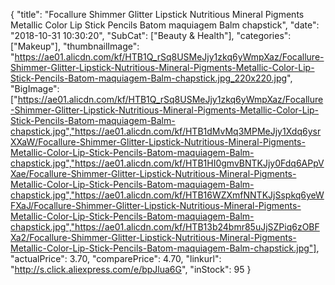 {
	"title": "Focallure Shimmer Glitter Lipstick Nutritious Mineral Pigments Metallic Color Lip Stick Pencils Batom maquiagem Balm chapstick",
	"date": "2018-10-31 10:30:20",
	"SubCat": ["Beauty & Health"],
	"categories": ["Makeup"],
	"thumbnailImage": "https://ae01.alicdn.com/kf/HTB1Q_rSq8USMeJjy1zkq6yWmpXaz/Focallure-Shimmer-Glitter-Lipstick-Nutritious-Mineral-Pigments-Metallic-Color-Lip-Stick-Pencils-Batom-maquiagem-Balm-chapstick.jpg_220x220.jpg",
	"BigImage": ["https://ae01.alicdn.com/kf/HTB1Q_rSq8USMeJjy1zkq6yWmpXaz/Focallure-Shimmer-Glitter-Lipstick-Nutritious-Mineral-Pigments-Metallic-Color-Lip-Stick-Pencils-Batom-maquiagem-Balm-chapstick.jpg","https://ae01.alicdn.com/kf/HTB1dMvMq3MPMeJjy1Xdq6ysrXXaW/Focallure-Shimmer-Glitter-Lipstick-Nutritious-Mineral-Pigments-Metallic-Color-Lip-Stick-Pencils-Batom-maquiagem-Balm-chapstick.jpg","https://ae01.alicdn.com/kf/HTB1HI0gmvBNTKJjy0Fdq6APpVXae/Focallure-Shimmer-Glitter-Lipstick-Nutritious-Mineral-Pigments-Metallic-Color-Lip-Stick-Pencils-Batom-maquiagem-Balm-chapstick.jpg","https://ae01.alicdn.com/kf/HTB16WZXmfNNTKJjSspkq6yeWFXaJ/Focallure-Shimmer-Glitter-Lipstick-Nutritious-Mineral-Pigments-Metallic-Color-Lip-Stick-Pencils-Batom-maquiagem-Balm-chapstick.jpg","https://ae01.alicdn.com/kf/HTB13b24bmr85uJjSZPiq6zOBFXa2/Focallure-Shimmer-Glitter-Lipstick-Nutritious-Mineral-Pigments-Metallic-Color-Lip-Stick-Pencils-Batom-maquiagem-Balm-chapstick.jpg"],
	"actualPrice": 3.70,
	"comparePrice": 4.70,
	"linkurl": "http://s.click.aliexpress.com/e/bpJlua6G",
	"inStock": 95
}
